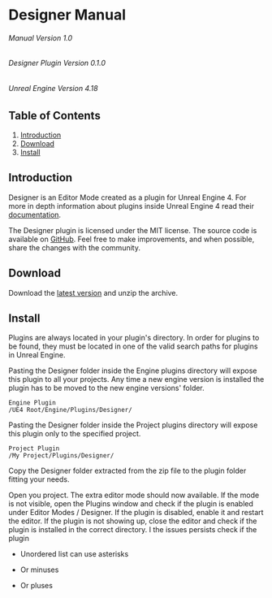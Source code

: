 #      Designer Manual
###### Manual Version 1.0
###### Designer Plugin Version 0.1.0
###### Unreal Engine Version 4.18

## Table of Contents
1. [Introduction](#introduction)
2. [Download](#download)
3. [Install](#install)

## Introduction
Designer is an Editor Mode created as a plugin for Unreal Engine 4. For more in depth information about plugins inside Unreal Engine 4 read their [documentation](https://docs.unrealengine.com/latest/INT/Programming/Plugins/).

The Designer plugin is licensed under the MIT license. The source code is available on [GitHub](https://github.com/RoelBartstra/Designer). Feel free to make improvements, and when possible, share the changes with the community.


## Download
Download the [latest version](https://www.unrealengineer.com/designer) and unzip the archive.


## Install
Plugins are always located in your plugin's directory. In order for plugins to be found, they must be located in one of the valid search paths for plugins in Unreal Engine.

Pasting the Designer folder inside the Engine plugins directory will expose this plugin to all your projects. Any time a new engine version is installed the plugin has to be moved to the new engine versions' folder.

```
Engine Plugin
/UE4 Root/Engine/Plugins/Designer/
```

​Pasting the Designer folder inside the Project plugins directory will expose this plugin only to the specified project.

```
Project Plugin
/My Project/Plugins/Designer/
```

Copy the Designer folder extracted from the zip file to the plugin folder fitting your needs.

Open you project. The extra editor mode should now available. If the mode is not visible, open the Plugins window and check if the plugin is enabled under Editor Modes / Designer. If the plugin is disabled, enable it and restart the editor. 
If the plugin is not showing up, close the editor and check if the plugin is installed in the correct directory. I the issues persists check if the plugin 




* Unordered list can use asterisks
- Or minuses
+ Or pluses